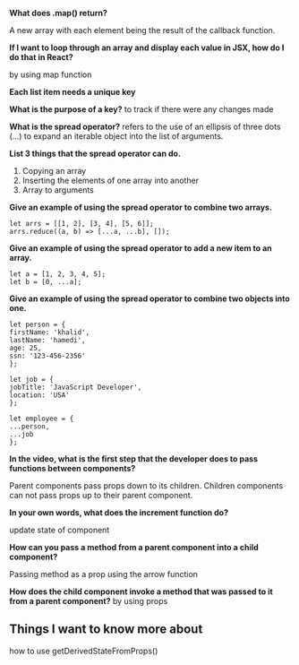 **What does .map() return?**

A new array with each element being the result of the callback function.

**If I want to loop through an array and display each value in JSX, how do I do that in React?**

by using map function

**Each list item needs a unique key**

**What is the purpose of a key?**
to track if there were any changes made

**What is the spread operator?**
refers to the use of an ellipsis of three dots (…) to expand an iterable object into the list of arguments.

**List 3 things that the spread operator can do.**

1. Copying an array
2. Inserting the elements of one array into another
3. Array to arguments

**Give an example of using the spread operator to combine two arrays.**

```
let arrs = [[1, 2], [3, 4], [5, 6]];
arrs.reduce((a, b) => [...a, ...b], []);
```

**Give an example of using the spread operator to add a new item to an array.**

```
let a = [1, 2, 3, 4, 5];
let b = [0, ...a];
```

**Give an example of using the spread operator to combine two objects into one.**

```
let person = {
firstName: 'khalid',
lastName: 'hamedi',
age: 25,
ssn: '123-456-2356'
};

let job = {
jobTitle: 'JavaScript Developer',
location: 'USA'
};

let employee = {
...person,
...job
};
```

**In the video, what is the first step that the developer does to pass functions between components?**

Parent components pass props down to its children. Children components can not pass props up to their parent component.

**In your own words, what does the increment function do?**

update state of component

**How can you pass a method from a parent component into a child component?**

Passing method as a prop using the arrow function

**How does the child component invoke a method that was passed to it from a parent component?**
by using props

## Things I want to know more about

how to use getDerivedStateFromProps()
